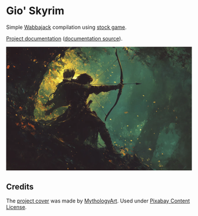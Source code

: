 # Gio' Skyrim

Simple [Wabbajack](https://www.wabbajack.org/) compilation using [stock game](https://wiki.wabbajack.org/modlist_author_documentation/Keeping%20the%20Game%20Folder%20clean.html#stock-game).

[Project documentation](https://gio-gianny.github.io/gio_skyrim_stock_game/#/) ([documentation source](https://github.com/gio-gianny/gio_skyrim_stock_game/tree/master/docs)).

![cover](docs/images/cover.webp)

## Credits

The [project cover](https://pixabay.com/illustrations/robin-hood-mythology-archer-warrior-9185548/) was made by [MythologyArt](https://pixabay.com/users/mythologyart-34077399/). Used under [Pixabay Content License](https://pixabay.com/service/license-summary/).
